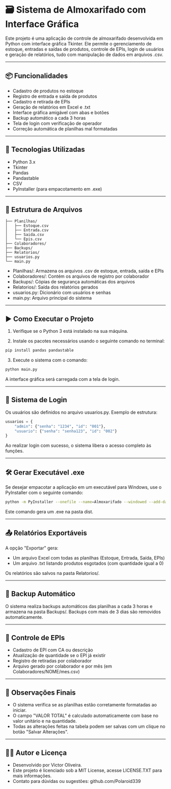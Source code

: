 # 🗃️ Sistema de Almoxarifado com Interface Gráfica

Este projeto é uma aplicação de controle de almoxarifado desenvolvida em Python com interface gráfica Tkinter. Ele permite o gerenciamento de estoque, entradas e saídas de produtos, controle de EPIs, login de usuários e geração de relatórios, tudo com manipulação de dados em arquivos .csv.

---

## 📦 Funcionalidades

- Cadastro de produtos no estoque  
- Registro de entrada e saída de produtos  
- Cadastro e retirada de EPIs  
- Geração de relatórios em Excel e .txt  
- Interface gráfica amigável com abas e botões  
- Backup automático a cada 3 horas  
- Tela de login com verificação de operador  
- Correção automática de planilhas mal formatadas

---

## 🧰 Tecnologias Utilizadas

- Python 3.x  
- Tkinter  
- Pandas  
- Pandastable  
- CSV  
- PyInstaller (para empacotamento em .exe)

---

## 📁 Estrutura de Arquivos

```
├── Planilhas/
│   ├── Estoque.csv
│   ├── Entrada.csv
│   ├── Saida.csv
│   └── Epis.csv
├── Colaboradores/
├── Backups/
├── Relatorios/
├── usuarios.py
└── main.py
```


- Planilhas/: Armazena os arquivos .csv de estoque, entrada, saída e EPIs  
- Colaboradores/: Contém os arquivos de registro por colaborador  
- Backups/: Cópias de segurança automáticas dos arquivos  
- Relatorios/: Saída dos relatórios gerados  
- usuarios.py: Dicionário com usuários e senhas
- main.py: Arquivo principal do sistema  

---

## ▶️ Como Executar o Projeto

1. Verifique se o Python 3 está instalado na sua máquina.

2. Instale os pacotes necessários usando o seguinte comando no terminal:

```bash  
pip install pandas pandastable  
```

3. Execute o sistema com o comando:

```bash  
python main.py  
```

A interface gráfica será carregada com a tela de login.

---

## 🔐 Sistema de Login

Os usuários são definidos no arquivo usuarios.py. Exemplo de estrutura:

```python  
usuarios = {
    "admin": {"senha": "1234", "id": "001"},
    "usuario": {"senha": "senha123", "id": "002"}
}
```

Ao realizar login com sucesso, o sistema libera o acesso completo às funções.

---

## 🛠️ Gerar Executável .exe

Se desejar empacotar a aplicação em um executável para Windows, use o PyInstaller com o seguinte comando:

```bash  
python -m PyInstaller --onefile --name=Almoxarifado --windowed --add-data "Planilhas;Planilhas" main.py  
```

Este comando gera um .exe na pasta dist.

---

## 📤 Relatórios Exportáveis

A opção "Exportar" gera:

- Um arquivo Excel com todas as planilhas (Estoque, Entrada, Saída, EPIs)  
- Um arquivo .txt listando produtos esgotados (com quantidade igual a 0)

Os relatórios são salvos na pasta Relatorios/.

---

## 💾 Backup Automático

O sistema realiza backups automáticos das planilhas a cada 3 horas e armazena na pasta Backups/. Backups com mais de 3 dias são removidos automaticamente.

---

## 🧤 Controle de EPIs

- Cadastro de EPI com CA ou descrição  
- Atualização de quantidade se o EPI já existir  
- Registro de retiradas por colaborador  
- Arquivo gerado por colaborador e por mês (em Colaboradores/NOME/mes.csv)

---

## 📝 Observações Finais

- O sistema verifica se as planilhas estão corretamente formatadas ao iniciar.  
- O campo "VALOR TOTAL" é calculado automaticamente com base no valor unitário e na quantidade.  
- Todas as alterações feitas na tabela podem ser salvas com um clique no botão "Salvar Alterações".

---

## 👨‍💻 Autor e Licença

- Desenvolvido por Victor Oliveira.  
- Este projeto é licenciado sob a MIT License, acesse LICENSE.TXT para mais informações.
- Contato para dúvidas ou sugestões: github.com/Polaroid339
